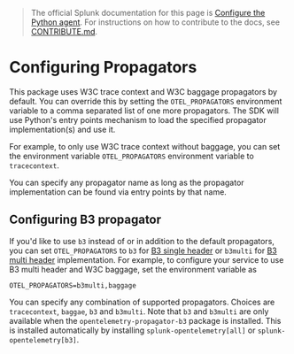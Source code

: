 > The official Splunk documentation for this page is [Configure the Python agent](https://docs.splunk.com/Observability/gdi/get-data-in/application/python/configuration/advanced-python-otel-configuration.html#trace-propagation-configuration-python). For instructions on how to contribute to the docs, see [CONTRIBUTE.md](../CONTRIBUTE.md).
# Configuring Propagators

This package uses W3C trace context and W3C baggage propagators by default. You can override
this by setting the `OTEL_PROPAGATORS` environment variable to a comma separated list of one
more propagators. The SDK will use Python's entry points mechanism to load the specified
propagator implementation(s) and use it.

For example, to only use W3C trace context without baggage, you can set the environment variable
`OTEL_PROPAGATORS` environment variable to `tracecontext`.

You can specify any propagator name as long as the propagator implementation can be found via
entry points by that name.

## Configuring B3 propagator

If you'd like to use `b3` instead of or in addition to the default propagators, you can set `OTEL_PROPAGATORS` to `b3`
for [B3 single header](https://github.com/openzipkin/b3-propagation#single-header) or `b3multi` for
[B3 multi header](https://github.com/openzipkin/b3-propagation#multiple-headers) implementation. For example, to configure
your service to use B3 multi header and W3C baggage, set the environment variable as

```
OTEL_PROPAGATORS=b3multi,baggage
```

You can specify any combination of supported propagators. Choices are `tracecontext`, `baggae`, `b3` and `b3multi`. Note that
`b3` and `b3multi` are only available when the `opentelemetry-propagator-b3` package is installed. This is installed automatically
by installing `splunk-opentelemetry[all]` or `splunk-opentelemetry[b3]`.
